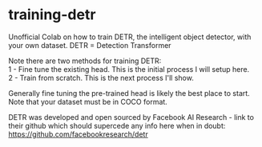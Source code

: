 # training-detr
Unofficial Colab on how to train DETR, the intelligent object detector, with your own dataset.  DETR = Detection Transformer

Note there are two methods for training DETR:</br>
1 - Fine tune the existing head.  This is the initial process I will setup here.</br>
2 - Train from scratch.  This is the next process I'll show.</br>

Generally fine tuning the pre-trained head is likely the best place to start.</br> 
Note that your dataset must be in COCO format.  

DETR was developed and open sourced by Facebook AI Research - link to their github which should supercede any info here when in doubt:
https://github.com/facebookresearch/detr


